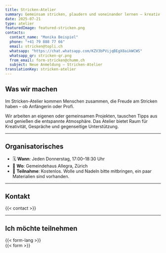```yaml
---
title: Stricken-Atelier
summary: Gemeinsam stricken, plaudern und voneinander lernen – kreativ und gemütlich.
date: 2025-07-21
type: atelier
featuredImage: featured-stricken.png
contacts:
  contact_name: "Monika Beispiel"
  phone: "+41 79 888 77 66"
  email: stricken@topli.ch
  whatsapp: "https://chat.whatsapp.com/KZV3bPVijqBEgX8aikWCWS"
  whatsapp_qr: stricken-qr.png
  from_email: form-stricken@chumm.ch
  subject: Neue Anmeldung – Stricken-Atelier
translationKey: stricken-atelier
---
```


## Was wir machen

Im Stricken-Atelier kommen Menschen zusammen, die Freude am Stricken haben – ob Anfängerin oder Profi.

Wir arbeiten an eigenen oder gemeinsamen Projekten, tauschen Tipps aus und genießen die entspannte Atmosphäre. Das Atelier bietet Raum für Kreativität, Gespräche und gegenseitige Unterstützung.

---

## Organisatorisches

- 🗓  **Wann**: Jeden Donnerstag, 17:00–18:30 Uhr  
- 📍 **Wo**: Gemeindehaus Allegra, Zürich  
- 💸 **Teilnahme**: Kostenlos. Wolle und Nadeln bitte mitbringen, ein paar Materialien sind vorhanden.

---

## Kontakt

{{< contact >}}

---

## Ich möchte teilnehmen

{{< form-lang >}}  
{{< form >}}

